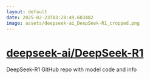 ```yaml
---
layout: default
date: 2025-02-23T03:28:49.603482
image: assets/deepseek-ai_DeepSeek-R1_cropped.png
---
```


# [deepseek-ai/DeepSeek-R1](https://github.com/deepseek-ai/DeepSeek-R1)

DeepSeek-R1 GitHub repo with model code and info
